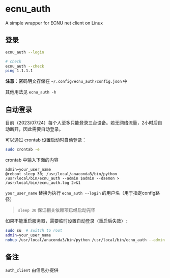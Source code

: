 # ecnu\_auth
A simple wrapper for ECNU net client on Linux

## 登录

```bash
ecnu_auth --login

# check
ecnu_auth --check
ping 1.1.1.1
```

**注意**：密码明文存储在 `~/.config/ecnu_auth/config.json` 中

其他用法见 `ecnu_auth -h`

## 自动登录

目前（2023/07/24）每个人至多只能登录三台设备。若无网络流量，2小时后自动断开，因此需要自动登录。

可以通过 crontab 设置启动时自动登录：

```bash
sudo crontab -e
```

crontab 中输入下面的内容

```
admin=your_user_name
@reboot sleep 30; /usr/local/anaconda3/bin/python /usr/local/bin/ecnu_auth --admin $admin --daemon > /usr/local/bin/ecnu_auth.log 2>&1
```

`your_user_name` 替换为执行 `ecnu_auth --login` 的用户名（用于指定config路径）

> `sleep 30` 保证相关依赖项已经启动完毕

如果不能重启服务器，需要临时设置自动登录（重启后失效）:

```bash
sudo su  # switch to root
admin=your_user_name
nohup /usr/local/anaconda3/bin/python /usr/local/bin/ecnu_auth --admin $admin --daemon > /usr/local/bin/ecnu_auth.log 2>&1 &
```

## 备注

`auth_client` 由信息办提供
